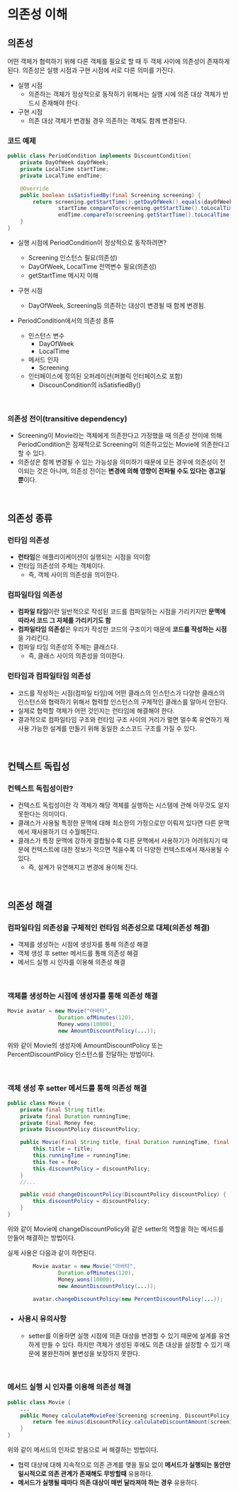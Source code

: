 # 의존성 이해

## 의존성

어떤 객체가 협력하기 위해 다른 객체를 필요로 할 때 두 객체 사이에 의존성이 존재하게 된다. 의존성은 실행 시점과 구현 시점에 서로 다른 의미를 가진다.

- 실행 시점
  - 의존하는 객체가 정상적으로 동작하기 위해서는 실행 시에 의존 대상 객체가 반드시 존재해야 한다.
- 구현 시점
  - 의존 대상 객체가 변경될 경우 의존하는 객체도 함께 변경된다.

### 코드 예제

~~~java
public class PeriodCondition implements DiscountCondition{
    private DayOfWeek dayOfWeek;
    private LocalTime startTime;
    private LocalTime endTime;

    @Override
    public boolean isSatisfiedBy(final Screening screening) {
        return screening.getStartTime().getDayOfWeek().equals(dayOfWeek) &&
                startTime.compareTo(screening.getStartTime().toLocalTime()) <= 0 &&
                endTime.compareTo(screening.getStartTime().toLocalTime()) >= 0;
    }
}
~~~

- 실행 시점에 PeriodCondition이 정상적으로 동작하려면?
  - Screening 인스턴스 필요(의존성)
  - DayOfWeek, LocalTime 전역변수 필요(의존성)
  - getStartTime 메시지 이해
- 구현 시점
  - DayOfWeek, Screening등 의존하는 대상이 변경될 때 함께 변경됨.

- PeriodCondition에서의 의존성 종류
  - 인스턴스 변수
    - DayOfWeek
    - LocalTime
  - 메서드 인자
    - Screening
  - 인터페이스에 정의된 오퍼레이션(퍼블릭 인터페이스로 포함)
    - DiscounCondition의 isSatisfiedBy()

</br >

### 의존성 전이(transitive dependency)

- Screening이 Movie라는 객체에게 의존한다고 가정했을 때 의존성 전이에 의해 PeriodCondition은 잠재적으로 Screening이 의존하고있는 Movie에 의존한다고 할 수 있다.
- 의존성은 함께 변경될 수 있는 가능성을 의미하기 때문에 모든 경우에 의존성이 전이되는 것은 아니며, 의존성 전이는 **변경에 의해 영향이 전파될 수도 있다는 경고일 뿐**이다.

</br >

## 의존성 종류

### 런타임 의존성

- **런타임**은 애플리이케이션이 실행되는 시점을 의미함
- 런타임 의존성의 주체는 객체이다.
  - 즉, 객체 사이의 의존성을 의미한다.

### 컴파일타임 의존성

- **컴파일 타임**이란 일반적으로 작성된 코드를 컴파일하는 시점을 가리키지만 **문맥에 따라서 코드 그 자체를 가리키기도 함**
- **컴파일타임 의존성**은 우리가 작성한 코드의 구조이기 때문에 **코드를 작성하는 시점**을 가리킨다.
- 컴파일 타임 의존성의 주체는 클래스다.
  - 즉, 클래스 사이의 의존성을 의미한다.

### 런타임과 컴파일타임 의존성

- 코드를 작성하는 시점(컴파일 타임)에 어떤 클래스의 인스턴스가 다양한 클래스의 인스턴스와 협력하기 위해서 협력할 인스턴스의 구체적인 클래스를 알아서 안된다.
- 실제로 협력할 객체가 어떤 것인지는 런타임에 해결해야 한다.
- 결과적으로 컴파일타임 구조와 런타임 구조 사이의 거리가 멀면 멀수록 유연하기 재사용 가능한 설계를 만들기 위해 동일한 소스코드 구조를 가질 수 있다.

</br >

## 컨텍스트 독립성

### 컨텍스트 독립성이란?

- 컨텍스트 독립성이란 각 객체가 해당 객체를 실행하는 시스템에 관해 아무것도 알지 못한다는 의미이다.
- 클래스가 사용될 특정한 문맥에 대해 최소한의 가정으로만 이뤄져 있다면 다른 문맥에서 재사용하기 더 수월해진다.
- 클래스가 특정 문맥에 강하게 결합될수록 다른 문맥에서 사용하기가 어려워지기 때문에 컨텍스트에 대한 정보가 적으면 적을수록 더 다양한 컨텍스트에서 재사용될 수 있다.
  - 즉, 설계가 유연해지고 변경에 용이해 진다.

</br >

## 의존성 해결

### 컴파일타임 의존성을 구체적인 런타임 의존성으로 대체(의존성 해결)

- 객체를 생성하는 시점에 생성자를 통해 의존성 해결
- 객체 생성 후 setter 메서드를 통해 의존성 해결
- 메서드 실행 시 인자를 이용해 의존성 해결

</br >

### 객체를 생성하는 시점에 생성자를 통해 의존성 해결

~~~java
Movie avatar = new Movie("아바타",
                Duration.ofMinutes(120),
                Money.wons(10000),
                new AmountDiscountPolicy(...));
~~~

위와 같이 Movie의 생성자에 AmountDiscountPolicy 또는 PercentDiscountPolicy 인스턴스를 전달하는 방법이다.

</br >

### 객체 생성 후 setter 메서드를 통해 의존성 해결

~~~java
public class Movie {
    private final String title;
    private final Duration runningTime;
    private final Money fee;
    private DiscountPolicy discountPolicy;

    public Movie(final String title, final Duration runningTime, final Money fee, final DiscountPolicy discountPolicy) {
        this.title = title;
        this.runningTime = runningTime;
        this.fee = fee;
        this.discountPolicy = discountPolicy;
    }
    //...

    public void changeDiscountPolicy(DiscountPolicy discountPolicy) {
        this.discountPolicy = discountPolicy;
    }
}
~~~

위와 같이 Movie에 changeDiscountPolicy와 같은 setter의 역할을 하는 메서드를 만들어 해결하는 방법이다.

실제 사용은 다음과 같이 하면된다.

~~~java
        Movie avatar = new Movie("아바타",
                Duration.ofMinutes(120),
                Money.wons(10000),
                new AmountDiscountPolicy(...));
        
        avatar.changeDiscountPolicy(new PercentDiscountPolicy(...));
~~~

- ### 사용시 유의사항

  - setter를 이용하면 실행 시점에 의존 대상을 변경할 수 있기 때문에 설계를 유연하게 만들 수 있다. 하지만 객체가 생성된 후에도 의존 대상을 설정할 수 있기 때문에 불완전하며 불변성을 보장하지 못한다.

</br >

### 메서드 실행 시 인자를 이용해 의존성 해결

~~~java
public class Movie {
  	...
    public Money calculateMovieFee(Screening screening, DiscountPolicy discountPolicy) {
        return fee.minus(discountPolicy.calculateDiscountAmount(screening));
    }
}
~~~

위와 같이 메서드의 인자로 받음으로 써 해결하는 방법이다.

- 협력 대상에 대해 지속적으로 의존 관계를 맺을 필요 없이 **메서드가 실행되는 동안만 일시적으로 의존 관계가 존재해도 무방할때** 유용하다.
- **메서드가 실행될 때마다 의존 대상이 매번 달라져야 하는 경우** 유용하다.